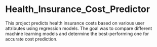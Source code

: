 # Health_Insurance_Cost_Predictor
This project predicts health insurance costs based on various user attributes using regression models. The goal was to compare different machine learning models and determine the best-performing one for accurate cost prediction.
